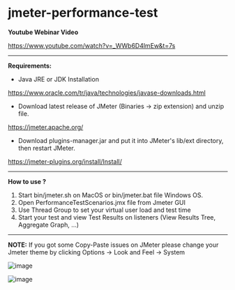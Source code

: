 # jmeter-performance-test

**Youtube Webinar Video**

https://www.youtube.com/watch?v=_WWb6D4lmEw&t=7s

******

**Requirements:**

* Java JRE or JDK Installation

https://www.oracle.com/tr/java/technologies/javase-downloads.html 

* Download latest release of JMeter (Binaries -> zip extension) and unzip file.

https://jmeter.apache.org/

* Download plugins-manager.jar and put it into JMeter's lib/ext directory, then restart JMeter.

https://jmeter-plugins.org/install/Install/

******

**How to use ?**

1. Start bin/jmeter.sh on MacOS or bin/jmeter.bat file Windows OS.
2. Open PerformanceTestScenarios.jmx file from Jmeter GUI
3. Use Thread Group to set your virtual user load and test time
4. Start your test and view Test Results on listeners (View Results Tree, Aggregate Graph, ...)

******

**NOTE:** If you got some Copy-Paste issues on JMeter please change your Jmeter theme by clicking Options -> Look and Feel -> System

![image](https://user-images.githubusercontent.com/89974862/133807382-6e565a47-1fb3-4245-b0b0-7b201d9c5ef3.png)

![image](https://user-images.githubusercontent.com/89974862/133807530-abe614b5-e6d3-41b7-922b-ddfb2afafd0e.png)

